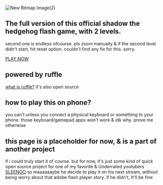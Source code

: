 ![New Bitmap Image(2)](https://github.com/user-attachments/assets/09c5680b-2c57-4b82-ae8c-e911272bfd09)

## The full version of this official shadow the hedgehog flash game, with 2 levels.
  second one is endless ofcourse. pls zoom manually & if the second level didn't start, hit reset option. couldn't find any fix for this. sorry.

  [PLAY NOW](https://neocharmy.github.io/shadow/)

## powered by ruffle
[what is ruffle?](https://ruffle.rs/) it's also open source

## how to play this on phone? 
you can't unless you connect a physical keyboard or something to your phone. those keyboard/gamepad apps won't work & idk why. prove me otherwise

## this page is a placeholder for now, & is a part of another project
if i could truly start it of course. but for now, it's just some kind of quick open source project for one of my favorite & Underrated youtubers [SLEENGO](https://www.youtube.com/@Sleengo) so maaaaaaybe he decide to play it on his next stream, without being worry about that adobe flash player story. if he didn't, It'll be fine
